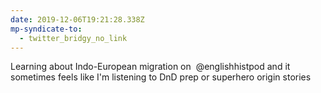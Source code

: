 ```yaml
---
date: 2019-12-06T19:21:28.338Z
mp-syndicate-to:
  - twitter_bridgy_no_link
---
```


Learning about Indo-European migration on &nbsp;@englishhistpod and it sometimes feels like I'm listening to DnD prep or superhero origin stories
